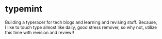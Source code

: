 # typemint
Building a typeracer for tech blogs and learning and revising stuff. Because, I like to touch type almost like daily, good stress remover, so why not, utilize this time with revision and review!!
